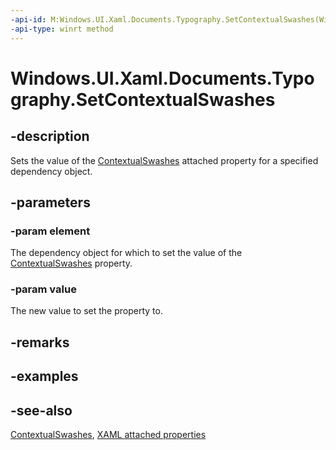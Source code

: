 ```yaml
---
-api-id: M:Windows.UI.Xaml.Documents.Typography.SetContextualSwashes(Windows.UI.Xaml.DependencyObject,System.Int32)
-api-type: winrt method
---
```


<!-- Method syntax
public void SetContextualSwashes(Windows.UI.Xaml.DependencyObject element, System.Int32 value)
-->

# Windows.UI.Xaml.Documents.Typography.SetContextualSwashes

## -description
Sets the value of the [ContextualSwashes](typography_contextualswashes.md) attached property for a specified dependency object.



## -parameters
### -param element
The dependency object for which to set the value of the [ContextualSwashes](typography_contextualswashes.md) property.

### -param value
The new value to set the property to.

## -remarks

## -examples

## -see-also

[ContextualSwashes](typography_contextualswashes.md), [XAML attached properties](/windows/uwp/xaml-platform/attached-properties-overview)
